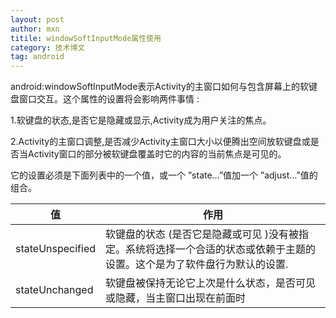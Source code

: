```yaml
---
layout: post
author: mxn
titile: windowSoftInputMode属性使用
category: 技术博文
tag: android
---
```


android:windowSoftInputMode表示Activity的主窗口如何与包含屏幕上的软键盘窗口交互。这个属性的设置将会影响两件事情 :

1.软键盘的状态,是否它是隐藏或显示,Activity成为用户关注的焦点。

2.Activity的主窗口调整,是否减少Activity主窗口大小以便腾出空间放软键盘或是否当Activity窗口的部分被软键盘覆盖时它的内容的当前焦点是可见的。

它的设置必须是下面列表中的一个值，或一个 ”state…”值加一个 ”adjust…”值的组合。


|              值          |                   作用  |
|            --------      |                -----   |
|     stateUnspecified     |软键盘的状态 (是否它是隐藏或可见 )没有被指定。系统将选择一个合适的状态或依赖于主题的设置。这个是为了软件盘行为默认的设置.|
|     stateUnchanged       | 软键盘被保持无论它上次是什么状态，是否可见或隐藏，当主窗口出现在前面时 |
